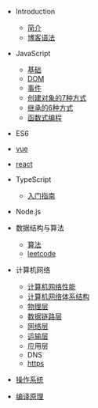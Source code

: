 * Introduction
    * [简介](README.md)
    * [博客语法](syntax.md)
* JavaScript
     * [基础](/js/base.md)
     * [DOM](/js/DOM.md)
     * [事件](/js/事件.md)
     * [创建对象的7种方式](/js/js创建对象的7种方式.md)
     * [继承的6种方式](/js/js实现继承的6种方式.md)
     * [函数式编程](/js/函数式编程.md)
* ES6

* [vue]()
* [react]()
* TypeScript
     * [入门指南](/typescript/guide.md)
* Node.js
* 数据结构与算法
    * [算法](/dataStructure-and-algorithm/README.md)
    * [leetcode](/dataStructure-and-algorithm/leetcode.md)
* 计算机网络
    * [计算机网络性能](/computer-network/计算机网络性能.md)
    * [计算机网络体系结构](/computer-network/计算机网络体系结构.md)
    * [物理层](/computer-network/物理层.md)
    * [数据链路层]()
    * [网络层]()
    * [运输层](/computer-network/运输层.md)
    * 应用层
    * DNS
    * [https](/computer-network/https.md)
* [操作系统]()
* [编译原理]()


